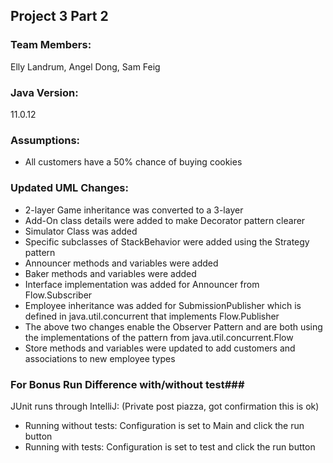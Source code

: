 ## Project 3 Part 2 ##
### Team Members: ### 
Elly Landrum, Angel Dong, Sam Feig

### Java Version: ###
11.0.12
### Assumptions: ###
- All customers have a 50% chance of buying cookies

### Updated UML Changes: ###
- 2-layer Game inheritance was converted to a 3-layer
- Add-On class details were added to make Decorator pattern clearer
- Simulator Class was added
- Specific subclasses of StackBehavior were added using the Strategy pattern
- Announcer methods and variables were added
- Baker methods and variables were added
- Interface implementation was added for Announcer from Flow.Subscriber
- Employee inheritance was added for SubmissionPublisher which is defined in java.util.concurrent that implements Flow.Publisher
- The above two changes enable the Observer Pattern and are both using the implementations of the pattern from java.util.concurrent.Flow
- Store methods and variables were updated to add customers and associations to new employee types

### For Bonus Run Difference with/without test###
JUnit runs through IntelliJ: (Private post piazza, got confirmation this is ok)
- Running without tests: Configuration is set to Main and click the run button
- Running with tests: Configuration is set to test and click the run button